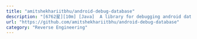 ```yaml
---
title: "amitshekhariitbhu/android-debug-database"
description: "[6762星][10m] [Java]  A library for debugging android databases and shared preferences - Make Debugging Great Again"
url: "https://github.com/amitshekhariitbhu/android-debug-database"
category: "Reverse Engineering"
---
```

